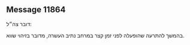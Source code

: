 ## Message 11864

דובר צה״ל:

בהמשך להתרעה שהופעלה לפני זמן קצר במרחב נתיב העשרה, מדובר בזיהוי שווא.

